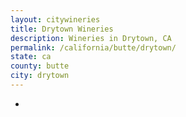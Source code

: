 ```yaml
---
layout: citywineries
title: Drytown Wineries
description: Wineries in Drytown, CA
permalink: /california/butte/drytown/
state: ca
county: butte
city: drytown
---
```

-
